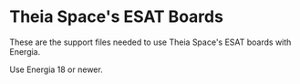# Theia Space's ESAT Boards

These are the support files needed to use Theia Space's ESAT boards with Energia.

Use Energia 18 or newer.
